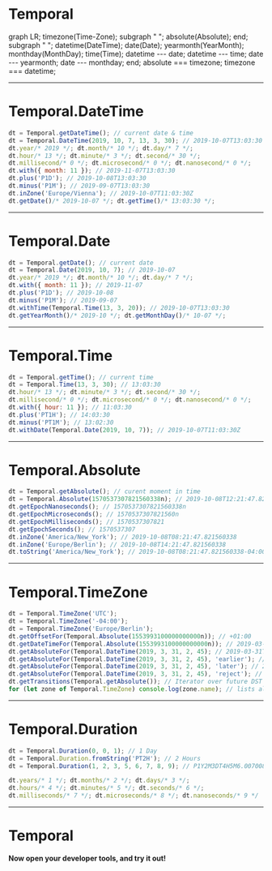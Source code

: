 # Temporal

<div class="mermaid">
graph LR;
  timezone(Time-Zone);
  subgraph " ";
    absolute(Absolute);
  end;
  subgraph " ";
    datetime(DateTime);
      date(Date);
        yearmonth(YearMonth);
        monthday(MonthDay);
      time(Time);
    datetime --- date;
    datetime --- time;
    date --- yearmonth;
    date --- monthday;
  end;
  absolute === timezone;
  timezone === datetime;
</div>

---

# Temporal.DateTime

```javascript
dt = Temporal.getDateTime(); // current date & time
dt = Temporal.DateTime(2019, 10, 7, 13, 3, 30); // 2019-10-07T13:03:30
dt.year/* 2019 */; dt.month/* 10 */; dt.day/* 7 */;
dt.hour/* 13 */; dt.minute/* 3 */; dt.second/* 30 */;
dt.millisecond/* 0 */; dt.microsecond/* 0 */; dt.nanosecond/* 0 */;
dt.with({ month: 11 }); // 2019-11-07T13:03:30
dt.plus('P1D'); // 2019-10-08T13:03:30
dt.minus('P1M'); // 2019-09-07T13:03:30
dt.inZone('Europe/Vienna'); // 2019-10-07T11:03:30Z
dt.getDate()/* 2019-10-07 */; dt.getTime()/* 13:03:30 */;
```

---

# Temporal.Date

```javascript
dt = Temporal.getDate(); // current date
dt = Temporal.Date(2019, 10, 7); // 2019-10-07
dt.year/* 2019 */; dt.month/* 10 */; dt.day/* 7 */;
dt.with({ month: 11 }); // 2019-11-07
dt.plus('P1D'); // 2019-10-08
dt.minus('P1M'); // 2019-09-07
dt.withTime(Temporal.Time(13, 3, 20)); // 2019-10-07T13:03:30
dt.getYearMonth()/* 2019-10 */; dt.getMonthDay()/* 10-07 */;
```

---

# Temporal.Time

```javascript
dt = Temporal.getTime(); // current time
dt = Temporal.Time(13, 3, 30); // 13:03:30
dt.hour/* 13 */; dt.minute/* 3 */; dt.second/* 30 */;
dt.millisecond/* 0 */; dt.microsecond/* 0 */; dt.nanosecond/* 0 */;
dt.with({ hour: 11 }); // 11:03:30
dt.plus('PT1H'); // 14:03:30
dt.minus('PT1M'); // 13:02:30
dt.withDate(Temporal.Date(2019, 10, 7)); // 2019-10-07T11:03:30Z
```

---

# Temporal.Absolute

```javascript
dt = Temporal.getAbsolute(); // curent moment in time
dt = Temporal.Absolute(1570537307821560338n); // 2019-10-08T12:21:47.821560338Z
dt.getEpochNanoseconds(); // 1570537307821560338n
dt.getEpochMicroseconds(); // 1570537307821560n
dt.getEpochMilliseconds(); // 1570537307821
dt.getEpochSeconds(); // 1570537307
dt.inZone('America/New_York'); // 2019-10-08T08:21:47.821560338
dt.inZone('Europe/Berlin'); // 2019-10-08T14:21:47.821560338
dt.toString('America/New_York'); // 2019-10-08T08:21:47.821560338-04:00[America/New_York]
```

---

# Temporal.TimeZone

```javascript
dt = Temporal.TimeZone('UTC');
dt = Temporal.TimeZone('-04:00');
dt = Temporal.TimeZone('Europe/Berlin');
dt.getOffsetFor(Temporal.Absolute(1553993100000000000n)); // +01:00
dt.getDateTimeFor(Temporal.Absolute(1553993100000000000n)); // 2019-03-31T01:45
dt.getAbsoluteFor(Temporal.DateTime(2019, 3, 31, 2, 45); // 2019-03-31T01:45+01:00[Europe/Berlin] 
dt.getAbsoluteFor(Temporal.DateTime(2019, 3, 31, 2, 45), 'earlier'); // 2019-03-31T01:45+01:00[Europe/Berlin] 
dt.getAbsoluteFor(Temporal.DateTime(2019, 3, 31, 2, 45), 'later'); // 2019-03-31T03:45+02:00[Europe/Berlin]
dt.getAbsoluteFor(Temporal.DateTime(2019, 3, 31, 2, 45), 'reject'); // throws
dt.getTransitions(Temporal.getAbsolute()); // Iterator over future DST changes
for (let zone of Temporal.TimeZone) console.log(zone.name); // lists all TimeZones (iterator)
```

---

# Temporal.Duration

```javascript
dt = Temporal.Duration(0, 0, 1); // 1 Day
dt = Temporal.Duration.fromString('PT2H'); // 2 Hours
dt = Temporal.Duration(1, 2, 3, 5, 6, 7, 8, 9); // P1Y2M3DT4H5M6.007008009S

dt.years/* 1 */; dt.months/* 2 */; dt.days/* 3 */;
dt.hours/* 4 */; dt.minutes/* 5 */; dt.seconds/* 6 */;
dt.milliseconds/* 7 */; dt.microseconds/* 8 */; dt.nanoseconds/* 9 */
```

---

# Temporal

**Now open your developer tools, and try it out!**

<script type="application/javascript" src="./playground.js"></script>
<script type="application/javascript" src="./mermaid.js"></script>
<script>mermaid.initialize({startOnLoad:true, flowchart:{ useMaxWidth:false } });</script>
<style>.mermaid svg { height: 13em; }</style>
